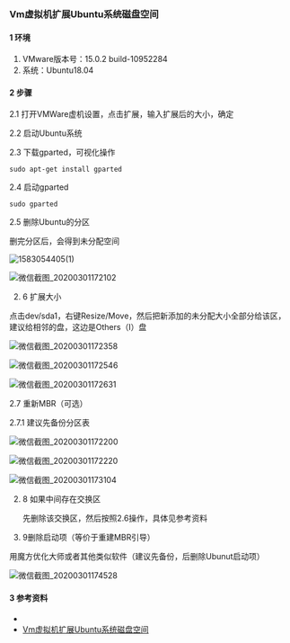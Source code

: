 ### Vm虚拟机扩展Ubuntu系统磁盘空间

#### 1 环境

1. VMware版本号：15.0.2 build-10952284
2. 系统：Ubuntu18.04

#### 2 步骤

2.1 打开VMWare虚机设置，点击扩展，输入扩展后的大小，确定

2.2 启动Ubuntu系统

2.3 下载gparted，可视化操作

```
sudo apt-get install gparted
```

2.4 启动gparted

```
sudo gparted
```

2.5 删除Ubuntu的分区

删完分区后，会得到未分配空间

![1583054405(1)](https://github.com/zplufb/learnNote/blob/master/markdown/archive/images\1583054405(1).jpg)



![微信截图_20200301172102](https://github.com/zplufb/learnNote/blob/master/markdown/archive/images\微信截图_20200301172102.png)

2. 6 扩展大小

点击dev/sda1，右键Resize/Move，然后把新添加的未分配大小全部分给该区，建议给相邻的盘，这边是Others（I）盘

![微信截图_20200301172358](https://github.com/zplufb/learnNote/blob/master/markdown/archive/images\微信截图_20200301172358.png)

![微信截图_20200301172546](https://github.com/zplufb/learnNote/blob/master/markdown/archive/images\微信截图_20200301172546.png)

![微信截图_20200301172631](https://github.com/zplufb/learnNote/blob/master/markdown/archive/images\微信截图_20200301172631.png)

2.7 重新MBR（可选）

2.7.1 建议先备份分区表

![微信截图_20200301172200](https://github.com/zplufb/learnNote/blob/master/markdown/archive/images\微信截图_20200301172200.png)

![微信截图_20200301172220](https://github.com/zplufb/learnNote/blob/master/markdown/archive/images\微信截图_20200301172220.png)

![微信截图_20200301173104](https://github.com/zplufb/learnNote/blob/master/markdown/archive/images\微信截图_20200301173104.png)

2. 8 如果中间存在交换区

   先删除该交换区，然后按照2.6操作，具体见参考资料

3. 9删除启动项（等价于重建MBR引导）

用魔方优化大师或者其他类似软件（建议先备份，后删除Ubunut启动项）

![微信截图_20200301174528](https://github.com/zplufb/learnNote/blob/master/markdown/archive/images\微信截图_20200301174528.png)

#### 3 参考资料

- [1]: https://blog.csdn.net/weixin_39510813/article/details/78387334	"Vm虚拟机扩展Ubuntu系统磁盘空间"
- [Vm虚拟机扩展Ubuntu系统磁盘空间](https://blog.csdn.net/weixin_39510813/article/details/78387334)


